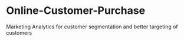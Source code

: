 # Online-Customer-Purchase
Marketing Analytics for customer segmentation and better targeting of customers
